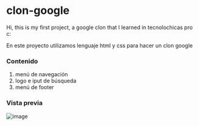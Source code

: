 # clon-google
Hi, this is my first project, a google clon that I learned in tecnolochicas pro c: 

En este proyecto utilizamos lenguaje html y css para hacer un clon google


### Contenido
<ol> 
<li> menú de navegación</li>
<li> logo e iput de búsqueda </li>
<li> menú de footer </li>
</ol>

### Vista previa
![image](https://github.com/libee-tt/clon-google/assets/151804117/55c99e7c-e411-4d26-9eab-8b4acea73fd2) 


